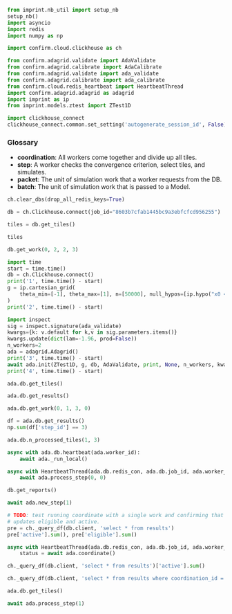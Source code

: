 ```python
from imprint.nb_util import setup_nb
setup_nb()
import asyncio
import redis
import numpy as np

import confirm.cloud.clickhouse as ch

from confirm.adagrid.validate import AdaValidate
from confirm.adagrid.calibrate import AdaCalibrate
from confirm.adagrid.validate import ada_validate
from confirm.adagrid.calibrate import ada_calibrate
from confirm.cloud.redis_heartbeat import HeartbeatThread
import confirm.adagrid.adagrid as adagrid
import imprint as ip
from imprint.models.ztest import ZTest1D

import clickhouse_connect
clickhouse_connect.common.set_setting('autogenerate_session_id', False)
```

### Glossary

- **coordination**: All workers come together and divide up all tiles.
- **step**: A worker checks the convergence criterion, select tiles, and simulates.
- **packet**: The unit of simulation work that a worker requests from the DB.
- **batch**: The unit of simulation work that is passed to a Model.

```python
ch.clear_dbs(drop_all_redis_keys=True)
```

```python
db = ch.Clickhouse.connect(job_id="8603b7cfab1445bc9a3ebfcfcd956255")
```

```python
tiles = db.get_tiles()
```

```python
tiles
```

```python
db.get_work(0, 2, 2, 3)
```

```python
import time
start = time.time()
db = ch.Clickhouse.connect()
print('1', time.time() - start)
g = ip.cartesian_grid(
    theta_min=[-1], theta_max=[1], n=[50000], null_hypos=[ip.hypo("x0 < 0")]
)
print('2', time.time() - start)

import inspect
sig = inspect.signature(ada_validate)
kwargs={k: v.default for k,v in sig.parameters.items()}
kwargs.update(dict(lam=-1.96, prod=False))
n_workers=2
ada = adagrid.Adagrid()
print('3', time.time() - start)
await ada.init(ZTest1D, g, db, AdaValidate, print, None, n_workers, kwargs, worker_id = 1)
print('4', time.time() - start)
```

```python
ada.db.get_tiles()
```

```python
ada.db.get_results()
```

```python
ada.db.get_work(0, 1, 3, 0)
```

```python
df = ada.db.get_results()
np.sum(df['step_id'] == 3)
```

```python
ada.db.n_processed_tiles(1, 3)
```

```python
async with ada.db.heartbeat(ada.worker_id):
    await ada._run_local()
```

```python
async with HeartbeatThread(ada.db.redis_con, ada.db.job_id, ada.worker_id):
    await ada.process_step(0, 0)
```

```python
db.get_reports()
```

```python
await ada.new_step(1)
```

```python
# TODO: test running coordinate with a single work and confirming that it
# updates eligible and active.
pre = ch._query_df(db.client, 'select * from results')
pre['active'].sum(), pre['eligible'].sum()
```

```python
async with HeartbeatThread(ada.db.redis_con, ada.db.job_id, ada.worker_id):
    status = await ada.coordinate()
```

```python
ch._query_df(db.client, 'select * from results')['active'].sum()
```

```python
ch._query_df(db.client, 'select * from results where coordination_id = 1')
```

```python
ada.db.get_tiles()
```

```python
await ada.process_step(1)
```
